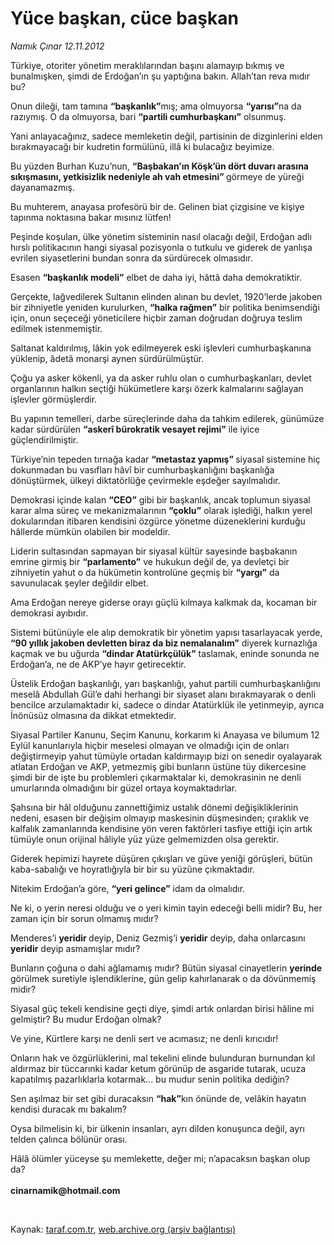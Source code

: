 # Yüce başkan, cüce başkan

*Namık Çınar 12.11.2012*

<div class="yazi"><p>Türkiye, otoriter yönetim meraklılarından başını alamayıp bıkmış ve bunalmışken, şimdi de Erdoğan’ın şu yaptığına bakın. Allah’tan reva mıdır bu?</p>
<p>Onun dileği, tam tamına <b>“başkanlık”</b>mış; ama olmuyorsa <b>“yarısı”</b>na da razıymış. O da olmuyorsa, bari <b>“partili cumhurbaşkanı”</b> olsunmuş.</p>
<p>Yani anlayacağınız, sadece memleketin değil, partisinin de dizginlerini elden bırakmayacağı bir kudretin formülünü, illâ ki bulacağız beyimize.</p>
<p>Bu yüzden Burhan Kuzu’nun, <b>“Başbakan’ın Köşk’ün dört duvarı arasına sıkışmasını, yetkisizlik nedeniyle ah vah etmesini” </b>görmeye de yüreği dayanamazmış.</p>
<p>Bu muhterem, anayasa profesörü bir de. Gelinen biat çizgisine ve kişiye tapınma noktasına bakar mısınız lütfen!</p>
<p>Peşinde koşulan, ülke yönetim sisteminin nasıl olacağı değil, Erdoğan adlı hırslı politikacının hangi siyasal pozisyonla o tutkulu ve giderek de yanlışa evrilen siyasetlerini bundan sonra da sürdürecek olmasıdır.</p>
<p>Esasen <b>“başkanlık modeli”</b> elbet de daha iyi, hâttâ daha demokratiktir.</p>
<p>Gerçekte, lağvedilerek Sultanın elinden alınan bu devlet, 1920’lerde jakoben bir zihniyetle yeniden kurulurken, <b>“halka rağmen”</b> bir politika benimsendiği için, onun seçeceği yöneticilere hiçbir zaman doğrudan doğruya teslim edilmek istenmemiştir.</p>
<p>Saltanat kaldırılmış, lâkin yok edilmeyerek eski işlevleri cumhurbaşkanına yüklenip, âdetâ monarşi aynen sürdürülmüştür.</p>
<p>Çoğu ya asker kökenli, ya da asker ruhlu olan o cumhurbaşkanları, devlet organlarının halkın seçtiği hükümetlere karşı özerk kalmalarını sağlayan işlevler görmüşlerdir.</p>
<p>Bu yapının temelleri, darbe süreçlerinde daha da tahkim edilerek, günümüze kadar sürdürülen <b>“askerî bürokratik vesayet rejimi”</b> ile iyice güçlendirilmiştir.</p>
<p>Türkiye’nin tepeden tırnağa kadar <b>“metastaz yapmış” </b>siyasal sistemine hiç dokunmadan bu vasıfları hâvî bir cumhurbaşkanlığını başkanlığa dönüştürmek, ülkeyi diktatörlüğe çevirmekle eşdeğer sayılmalıdır.</p>
<p>Demokrasi içinde kalan <b>“CEO”</b> gibi bir başkanlık, ancak toplumun siyasal karar alma süreç ve mekanizmalarının <b>“çoklu”</b> olarak işlediği, halkın yerel dokularından itibaren kendisini özgürce yönetme düzeneklerini kurduğu hâllerde mümkün olabilen bir modeldir.</p>
<p>Liderin sultasından sapmayan bir siyasal kültür sayesinde başbakanın emrine girmiş bir <b>“parlamento”</b> ve hukukun değil de, ya devletçi bir zihniyetin yahut o da hükümetin kontrolüne geçmiş bir <b>“yargı”</b> da savunulacak şeyler değildir elbet.</p>
<p>Ama Erdoğan nereye giderse orayı güçlü kılmaya kalkmak da, kocaman bir demokrasi ayıbıdır.</p>
<p>Sistemi bütünüyle ele alıp demokratik bir yönetim yapısı tasarlayacak yerde, <b>“90 yıllık jakoben devletten biraz da biz nemalanalım”</b> diyerek kurnazlığa kaçmak ve bu uğurda <b>“dindar Atatürkçülük”</b> taslamak, eninde sonunda ne Erdoğan’a, ne de AKP’ye hayır getirecektir.</p>
<p>Üstelik Erdoğan başkanlığı, yarı başkanlığı, yahut partili cumhurbaşkanlığını meselâ Abdullah Gül’e dahi herhangi bir siyaset alanı bırakmayarak o denli bencilce arzulamaktadır ki, sadece o dindar Atatürklük ile yetinmeyip, ayrıca İnönüsüz olmasına da dikkat etmektedir. </p>
<p>Siyasal Partiler Kanunu, Seçim Kanunu, korkarım ki Anayasa ve bilumum 12 Eylül kanunlarıyla hiçbir meselesi olmayan ve olmadığı için de onları değiştirmeyip yahut tümüyle ortadan kaldırmayıp bizi on senedir oyalayarak atlatan Erdoğan ve AKP, yetmezmiş gibi bunların üstüne tüy dikercesine şimdi bir de işte bu problemleri çıkarmaktalar ki, demokrasinin ne denli umurlarında olmadığını bir güzel ortaya koymaktadırlar.</p>
<p>Şahsına bir hâl olduğunu zannettiğimiz ustalık dönemi değişikliklerinin nedeni, esasen bir değişim olmayıp maskesinin düşmesinden; çıraklık ve kalfalık zamanlarında kendisine yön veren faktörleri tasfiye ettiği için artık tümüyle onun orijinal hâliyle yüz yüze gelmemizden olsa gerektir.</p>
<p>Giderek hepimizi hayrete düşüren çıkışları ve güve yeniği görüşleri, bütün kaba-sabalığı ve hoyratlığıyla bir bir su yüzüne çıkmaktadır.</p>
<p>Nitekim Erdoğan’a göre, <b>“yeri gelince”</b> idam da olmalıdır.</p>
<p>Ne ki, o yerin neresi olduğu ve o yeri kimin tayin edeceği belli midir? Bu, her zaman için bir sorun olmamış mıdır?</p>
<p>Menderes’i <b>yeridir </b>deyip, Deniz Gezmiş’i <b>yeridir</b> deyip, daha onlarcasını <b>yeridir</b> deyip asmamışlar mıdır?</p>
<p>Bunların çoğuna o dahi ağlamamış mıdır? Bütün siyasal cinayetlerin <b>yerinde</b> görülmek suretiyle işlendiklerine, gün gelip kahırlanarak o da dövünmemiş midir?</p>
<p>Siyasal güç tekeli kendisine geçti diye, şimdi artık onlardan birisi hâline mi gelmiştir? Bu mudur Erdoğan olmak?</p>
<p>Ve yine, Kürtlere karşı ne denli sert ve acımasız; ne denli kırıcıdır!</p>
<p>Onların hak ve özgürlüklerini, mal tekelini elinde bulunduran burnundan kıl aldırmaz bir tüccarınki kadar ketum görünüp de asgaride tutarak, ucuza kapatılmış pazarlıklarla kotarmak... bu mudur senin politika dediğin?</p>
<p>Sen aşılmaz bir set gibi duracaksın <b>“hak”</b>kın önünde de, velâkin hayatın kendisi duracak mı bakalım?</p>
<p>Oysa bilmelisin ki, bir ülkenin insanları, ayrı dilden konuşunca değil, ayrı telden çalınca bölünür orası.</p>
<p>Hâlâ ölümler yüceyse şu memlekette, değer mi; n’apacaksın başkan olup da?<br/><br/><b>cinarnamik@hotmail.com</b></p>
<p> </p>
</div>

Kaynak: [taraf.com.tr](http://www.taraf.com.tr/namik-cinar/makale-yuce-baskan-cuce-baskan.htm), [web.archive.org (arşiv bağlantısı)](http://web.archive.org/web/20131107124802/http://www.taraf.com.tr/namik-cinar/makale-yuce-baskan-cuce-baskan.htm)
